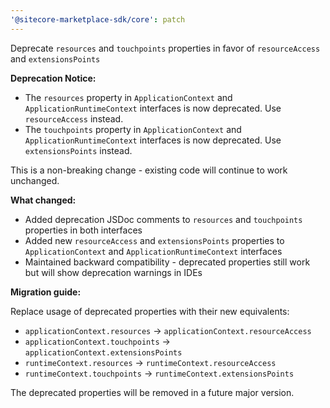 ```yaml
---
'@sitecore-marketplace-sdk/core': patch
---
```


Deprecate `resources` and `touchpoints` properties in favor of `resourceAccess` and `extensionsPoints`

**Deprecation Notice:**

- The `resources` property in `ApplicationContext` and `ApplicationRuntimeContext` interfaces is now deprecated. Use `resourceAccess` instead.
- The `touchpoints` property in `ApplicationContext` and `ApplicationRuntimeContext` interfaces is now deprecated. Use `extensionsPoints` instead.

This is a non-breaking change - existing code will continue to work unchanged.

**What changed:**

- Added deprecation JSDoc comments to `resources` and `touchpoints` properties in both interfaces
- Added new `resourceAccess` and `extensionsPoints` properties to `ApplicationContext` and `ApplicationRuntimeContext` interfaces
- Maintained backward compatibility - deprecated properties still work but will show deprecation warnings in IDEs

**Migration guide:**

Replace usage of deprecated properties with their new equivalents:

- `applicationContext.resources` → `applicationContext.resourceAccess`
- `applicationContext.touchpoints` → `applicationContext.extensionsPoints`
- `runtimeContext.resources` → `runtimeContext.resourceAccess`
- `runtimeContext.touchpoints` → `runtimeContext.extensionsPoints`

The deprecated properties will be removed in a future major version.

